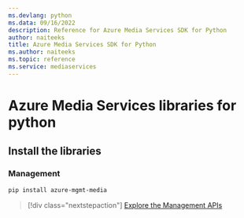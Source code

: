 ```yaml
---
ms.devlang: python
ms.data: 09/16/2022
description: Reference for Azure Media Services SDK for Python
author: naiteeks
title: Azure Media Services SDK for Python
ms.author: naiteeks
ms.topic: reference
ms.service: mediaservices
---
```

# Azure Media Services libraries for python

## Install the libraries


### Management

```bash
pip install azure-mgmt-media
```
> [!div class="nextstepaction"]
> [Explore the Management APIs](/python/api/overview/azure/mediaservices/management)